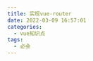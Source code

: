 ```yaml
---
title: 实现vue-router
date: 2022-03-09 16:57:01
categories: 
  - vue知识点
tags: 
  - 必会
---
```


<!--more-->

## 

















